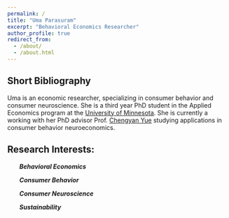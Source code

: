 ```yaml
---
permalink: /
title: "Uma Parasuram"
excerpt: "Behavioral Economics Researcher"
author_profile: true
redirect_from: 
  - /about/
  - /about.html
---
```


## Short Bibliography

Uma is an economic researcher, specializing in consumer behavior and consumer neuroscience. 
She is a third year PhD student in the Applied Economics program at the [University of Minnesota](https://apec.umn.edu/people/uma-parasuram). 
She is currently a working with her PhD advisor Prof. [Chengyan Yue](https://horticulture.umn.edu/people/chengyan-yue) studying applications in consumer behavior neuroeconomics. 


##  Research Interests:

&nbsp;&nbsp;&nbsp;&nbsp;&nbsp;&nbsp;  ***Behavioral Economics***

&nbsp;&nbsp;&nbsp;&nbsp;&nbsp;&nbsp;  ***Consumer Behavior***

&nbsp;&nbsp;&nbsp;&nbsp;&nbsp;&nbsp;  ***Consumer Neuroscience***

&nbsp;&nbsp;&nbsp;&nbsp;&nbsp;&nbsp;  ***Sustainability***
